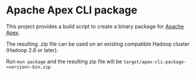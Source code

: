 # Apache Apex CLI package

This project provides a build script to create a binary package for [Apache Apex](http://apex.apache.org/).

The resulting .zip file can be used on an existing compatible Hadoop cluster (Hadoop 2.6 or later).

Run `mvn package` and the resulting zip file will be `target/apex-cli-package-<version>-bin.zip`


